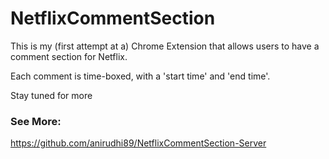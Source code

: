 # NetflixCommentSection

This is my (first attempt at a) Chrome Extension that allows users to have a comment section for Netflix.

Each comment is time-boxed, with a 'start time' and 'end time'.

Stay tuned for more


### See More:
https://github.com/anirudhi89/NetflixCommentSection-Server
